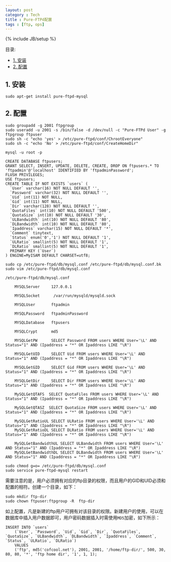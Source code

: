 ```yaml
---
layout: post
category : Tech
title : Pure-FTPd配置
tags : [ftp, ops]
---
```

{% include JB/setup %}

目录:

<!-- @import "[TOC]" {cmd="toc" depthFrom=2 depthTo=6 orderedList=false} -->
<!-- code_chunk_output -->

* [1. 安装](#1-安装)
* [2. 配置](#2-配置)

<!-- /code_chunk_output -->


## 1. 安装

```
sudo apt-get install pure-ftpd-mysql
```

## 2. 配置

    sudo groupadd -g 2001 ftpgroup
    sudo useradd -u 2001 -s /bin/false -d /dev/null -c "Pure-FTPd User" -g ftpgroup ftpuser
    sudo sh -c "echo 'yes' > /etc/pure-ftpd/conf/ChrootEveryone"
    sudo sh -c "echo 'No' > /etc/pure-ftpd/conf/CreateHomeDir"

    mysql -u root -p

    CREATE DATABASE ftpusers;
    GRANT SELECT, INSERT, UPDATE, DELETE, CREATE, DROP ON ftpusers.* TO 'ftpadmin'@'localhost' IDENTIFIED BY 'ftpadminPassword';
    FLUSH PRIVILEGES;
    USE ftpusers;
    CREATE TABLE IF NOT EXISTS `users` (
      `User` varchar(16) NOT NULL DEFAULT '',
      `Password` varchar(32) NOT NULL DEFAULT '',
      `Uid` int(11) NOT NULL,
      `Gid` int(11) NOT NULL,
      `Dir` varchar(128) NOT NULL DEFAULT '',
      `QuotaFiles` int(10) NOT NULL DEFAULT '500',
      `QuotaSize` int(10) NOT NULL DEFAULT '30',
      `ULBandwidth` int(10) NOT NULL DEFAULT '80',
      `DLBandwidth` int(10) NOT NULL DEFAULT '80',
      `Ipaddress` varchar(15) NOT NULL DEFAULT '*',
      `Comment` tinytext,
      `Status` enum('0','1') NOT NULL DEFAULT '1',
      `ULRatio` smallint(5) NOT NULL DEFAULT '1',
      `DLRatio` smallint(5) NOT NULL DEFAULT '1',
      PRIMARY KEY (`User`)
    ) ENGINE=MyISAM DEFAULT CHARSET=utf8;

    sudo cp /etc/pure-ftpd/db/mysql.conf /etc/pure-ftpd/db/mysql.conf.bk
    sudo vim /etc/pure-ftpd/db/mysql.conf

    /etc/pure-ftpd/db/mysql.conf

        MYSQLServer     127.0.0.1

        MYSQLSocket      /var/run/mysqld/mysqld.sock

        MYSQLUser       ftpadmin

        MYSQLPassword   ftpadminPassword

        MYSQLDatabase   ftpusers

        MYSQLCrypt      md5

        MYSQLGetPW      SELECT Password FROM users WHERE User='\L' AND Status="1" AND (Ipaddress = "*" OR Ipaddress LIKE "\R")

        MYSQLGetUID     SELECT Uid FROM users WHERE User='\L' AND Status="1" AND (Ipaddress = "*" OR Ipaddress LIKE "\R")

        MYSQLGetGID     SELECT Gid FROM users WHERE User='\L' AND Status="1" AND (Ipaddress = "*" OR Ipaddress LIKE "\R")

        MYSQLGetDir     SELECT Dir FROM users WHERE User='\L' AND Status="1" AND (Ipaddress = "*" OR Ipaddress LIKE "\R")

        MySQLGetQTAFS  SELECT QuotaFiles FROM users WHERE User='\L' AND Status="1" AND (Ipaddress = "*" OR Ipaddress LIKE "\R")

        MySQLGetQTASZ  SELECT QuotaSize FROM users WHERE User='\L' AND Status="1" AND (Ipaddress = "*" OR Ipaddress LIKE "\R")

        MySQLGetRatioUL SELECT ULRatio FROM users WHERE User='\L' AND Status="1" AND (Ipaddress = "*" OR Ipaddress LIKE "\R")
        MySQLGetRatioDL SELECT DLRatio FROM users WHERE User='\L' AND Status="1" AND (Ipaddress = "*" OR Ipaddress LIKE "\R")

        MySQLGetBandwidthUL SELECT ULBandwidth FROM users WHERE User='\L' AND Status="1" AND (Ipaddress = "*" OR Ipaddress LIKE "\R")
        MySQLGetBandwidthDL SELECT DLBandwidth FROM users WHERE User='\L' AND Status="1" AND (Ipaddress = "*" OR Ipaddress LIKE "\R")

    sudo chmod g=o= /etc/pure-ftpd/db/mysql.conf
    sudo service pure-ftpd-mysql restart

需要注意的是，用户必须拥有对应的ftp目录的权限，而且用户的GID和UID必须和配置的相符。创建一个目录，如下：

    sudo mkdir ftp-dir
    sudo chown ftpuser:ftpgroup -R  ftp-dir

如上配置，凡是新建的ftp用户可拥有对该目录的权限。新建用户的使用，可以在数据库中插入用户数据即可，用户密码数据插入时需使用`MD5`加密，如下所示：

    INSERT INTO `users`
        (`User`, `Password`, `Uid`, `Gid`, `Dir`, `QuotaFiles`, `QuotaSize`, `ULBandwidth`, `DLBandwidth`, `Ipaddress`, `Comment`, `Status`, `ULRatio`, `DLRatio`)
        VALUES
        ('ftp', md5('cofcool.net'), 2001, 2001, '/home/ftp-dir/', 500, 30, 80, 80, '*', 'ftp home dir', '1', 1, 1);
